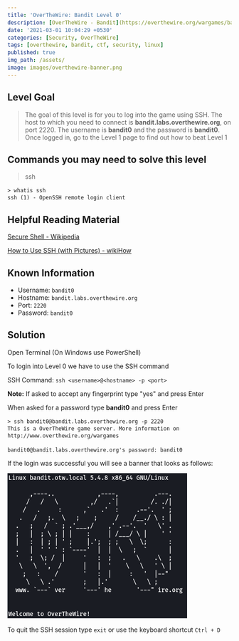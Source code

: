 ```yaml
---
title: 'OverTheWire: Bandit Level 0'
description: [OverTheWire - Bandit](https://overthewire.org/wargames/bandit/bandit0.html)'
date: '2021-03-01 10:04:29 +0530'
categories: [Security, OverTheWire]
tags: [overthewire, bandit, ctf, security, linux]
published: true
img_path: /assets/
image: images/overthewire-banner.png
---
```


## Level Goal

> The goal of this level is for you to log into the game using SSH. The host to which you need to connect is **bandit.labs.overthewire.org**, on port 2220. The username is **bandit0** and the password is **bandit0**. Once logged in, go to the Level 1 page to find out how to beat Level 1

## Commands you may need to solve this level

> ssh

```
> whatis ssh   
ssh (1) - OpenSSH remote login client
```

## Helpful Reading Material

[Secure Shell - Wikipedia](https://en.wikipedia.org/wiki/SSH_(Secure_Shell))

[How to Use SSH (with Pictures) - wikiHow](https://www.wikihow.com/Use-SSH)

## Known Information

*   Username: `bandit0`
*   Hostname: `bandit.labs.overthewire.org`
*   Port: `2220`
*   Password: `bandit0`

## Solution

Open Terminal (On Windows use PowerShell)

To login into Level 0 we have to use the SSH command

SSH Command: `ssh <username>@<hostname> -p <port>`

**Note:** If asked to accept any fingerprint type "yes" and press Enter

When asked for a password type **bandit0** and press Enter

```
> ssh bandit0@bandit.labs.overthewire.org -p 2220   
This is a OverTheWire game server. More information on http://www.overthewire.org/wargames

bandit0@bandit.labs.overthewire.org's password: bandit0
```

If the login was successful you will see a banner that looks as follows:

![Logged into Level 0|360](images/bandit-0/level-0-login.png)

To quit the SSH session type `exit` or use the keyboard shortcut `Ctrl + D`